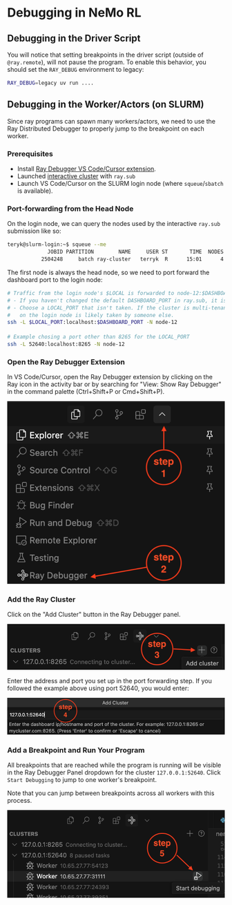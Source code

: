# Debugging in NeMo RL

## Debugging in the Driver Script

You will notice that setting breakpoints in the driver script (outside of `@ray.remote`),
will not pause the program. To enable this behavior, you should set the `RAY_DEBUG` environment
to legacy:

```sh
RAY_DEBUG=legacy uv run ....
```

## Debugging in the Worker/Actors (on SLURM)

Since ray programs can spawn many workers/actors, we need to use the Ray Distributed Debugger
to properly jump to the breakpoint on each worker.

### Prerequisites
* Install [Ray Debugger VS Code/Cursor extension](https://docs.ray.io/en/latest/ray-observability/ray-distributed-debugger.html).
* Launched [interactive cluster](./cluster.md#interactive-launching) with `ray.sub`
* Launch VS Code/Cursor on the SLURM login node (where `squeue`/`sbatch` is available).

### Port-forwarding from the Head Node

On the login node, we can query the nodes used by the interactive `ray.sub` submission like so:

```sh
teryk@slurm-login:~$ squeue --me
             JOBID PARTITION        NAME     USER ST       TIME  NODES NODELIST(REASON)
           2504248     batch ray-cluster   terryk  R      15:01      4 node-12,node-[22,30],node-49
```

The first node is always the head node, so we need to port forward the dashboard port to the login node:

```sh
# Traffic from the login node's $LOCAL is forwarded to node-12:$DASHBOARD_PORT
# - If you haven't changed the default DASHBOARD_PORT in ray.sub, it is likely 8265 
# - Choose a LOCAL_PORT that isn't taken. If the cluster is multi-tenant, 8265
#   on the login node is likely taken by someone else.
ssh -L $LOCAL_PORT:localhost:$DASHBOARD_PORT -N node-12

# Example chosing a port other than 8265 for the LOCAL_PORT
ssh -L 52640:localhost:8265 -N node-12
```

### Open the Ray Debugger Extension

In VS Code/Cursor, open the Ray Debugger extension by clicking on the Ray icon in the activity bar or by searching for "View: Show Ray Debugger" in the command palette (Ctrl+Shift+P or Cmd+Shift+P).

![Ray Debugger Extension Step 1](./assets/ray-debug-step1.png)

### Add the Ray Cluster

Click on the "Add Cluster" button in the Ray Debugger panel.

![Ray Debugger Extension Step 2](./assets/ray-debug-step2.png)

Enter the address and port you set up in the port forwarding step. If you followed the example above using port 52640, you would enter:


![Ray Debugger Extension Step 3](./assets/ray-debug-step3.png)


### Add a Breakpoint and Run Your Program

All breakpoints that are reached while the program is running will be visible in the Ray Debugger Panel dropdown for the cluster `127.0.0.1:52640`. Click
`Start Debugging` to jump to one worker's breakpoint.

Note that you can jump between breakpoints across all workers with this process.

![Ray Debugger Extension Step 4](./assets/ray-debug-step4.png)
